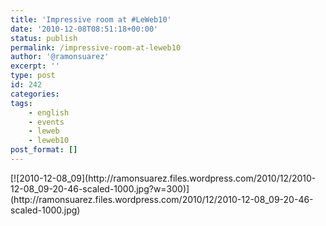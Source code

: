 ```yaml
---
title: 'Impressive room at #LeWeb10'
date: '2010-12-08T08:51:18+00:00'
status: publish
permalink: /impressive-room-at-leweb10
author: '@ramonsuarez'
excerpt: ''
type: post
id: 242
categories:
tags:
    - english
    - events
    - leweb
    - leweb10
post_format: []
---
```

<div class="p_embed p_image_embed">[![2010-12-08_09](http://ramonsuarez.files.wordpress.com/2010/12/2010-12-08_09-20-46-scaled-1000.jpg?w=300)](http://ramonsuarez.files.wordpress.com/2010/12/2010-12-08_09-20-46-scaled-1000.jpg)</div>